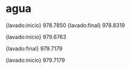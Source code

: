# agua

{lavado:inicio}
978.7850
{lavado:final}
978.8319

{lavado:inicio}
979.6763

{lavado:final}
979.7179

{lavado:inicio}
979.7179
